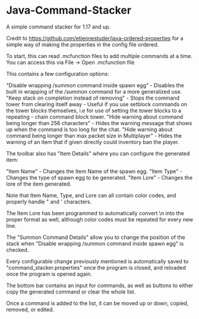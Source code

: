 # Java-Command-Stacker
A simple command stacker for 1.17 and up. 

Credit to https://github.com/etiennestuder/java-ordered-properties for a simple way of making the properties in the config file ordered.

To start, this can read .mcfunction files to add multiple commands at a time. You can access this via File -> Open .mcfunction file

This contains a few configuration options:

"Disable wrapping /summon command inside spawn egg" - Disables the built in wrapping of the /summon command for a more generalized use.
"Keep stack on completion instead of removing" - Stops the command tower from clearing itself away - Useful if you use setblock commands on the tower blocks themselves, i.e for use of setting the tower blocks to a repeating - chain command block tower.
"Hide warning about command being longer than 256 characters" - Hides the warning message that shows up when the command is too long for the chat. 
"Hide warning about command being longer than max packet size in Multiplayer" - Hides the warning of an item that if given directly could inventory ban the player.

The toolbar also has "Item Details" where you can configure the generated item:

"Item Name" - Changes the Item Name of the spawn egg.
"Item Type" - Changes the type of spawn egg to be generated.
"Item Lore" - Changes the lore of the item generated.

Note that Item Name, Type, and Lore can all contain color codes, and properly handle " and ' characters. 

The Item Lore has been programmed to automatically convert \n into the proper format as well, although color codes must be repeated for every new line.

The "Summon Command Details" allow you to change the position of the stack when "Disable wrapping /summon command inside spawn egg" is checked.

Every configurable change previously mentioned is automatically saved to "command_stacker.properties" once the program is closed, and reloaded once the program is opened again.

The bottom bar contains an input for commands, as well as buttons to either copy the generated command or clear the whole list.

Once a command is added to the list, it can be moved up or down, copied, removed, or edited.

